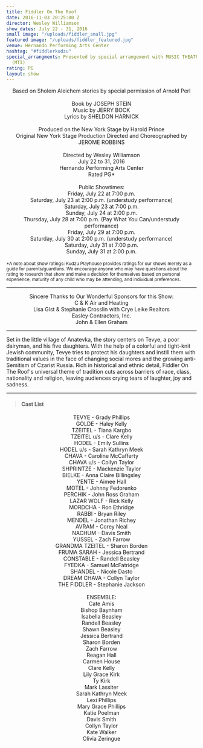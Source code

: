 ```yaml
---
title: Fiddler On The Roof
date: 2016-11-03 20:25:00 Z
director: Wesley Williamson
show_dates: July 22 - 31, 2016
small image: "/uploads/fiddler_small.jpg"
featured image: "/uploads/fiddler_featured.jpg"
venue: Hernando Performing Arts Center
hashtag: "#fiddlerkudzu"
special_arrangments: Presented by special arrangement with MUSIC THEATRE INTERNATIONAL
  (MTI)
rating: PG
layout: show
---
```


<center>
Based on Sholem Aleichem stories by special permission of Arnold Perl<br>
<br>
Book by JOSEPH STEIN<br>
Music by JERRY BOCK <br>
Lyrics by SHELDON HARNICK<br>
<br>
Produced on the New York Stage by Harold Prince<br>
Original New York Stage Production Directed and Choreographed by JEROME ROBBINS<br>
<br>
Directed by Wesley Williamson<br>
July 22 to 31, 2016<br>
Hernando Performing Arts Center<br>
Rated PG*<br>
<br>
Public Showtimes:<br>
Friday, July 22 at 7:00 p.m.<br>
Saturday, July 23 at 2:00 p.m. (understudy performance)<br>
Saturday, July 23 at 7:00 p.m.<br>
Sunday, July 24 at 2:00 p.m.<br>
Thursday, July 28 at 7:00 p.m. (Pay What You Can/understudy performance)<br>
Friday, July 29 at 7:00 p.m.<br>
Saturday, July 30 at 2:00 p.m. (understudy performance)<br>
Saturday, July 31 at 7:00 p.m.<br>
Sunday, July 31 at 2:00 p.m.<br>
</center>
<br>
<small>*A note about show ratings: Kudzu Playhouse provides ratings for our shows merely as a guide for parents/guardians.  We encourage anyone who may have questions about the rating to research that show and make a decision for themselves based on personal experience, maturity of any child who may be attending, and individual preferences.</small>

---

<center>
Sincere Thanks to Our Wonderful Sponsors for this Show:<br>
C & K Air and Heating<br>
Lisa Gist & Stephanie Crosslin with Crye Leike Realtors<br>
Easley Contractors, Inc.<br>
John & Ellen Graham<br>
</center>

---

Set in the little village of Anatevka, the story centers on Tevye, a poor dairyman, and his five daughters. With the help of a colorful and tight-knit Jewish community, Tevye tries to protect his daughters and instill them with traditional values in the face of changing social mores and the growing anti-Semitism of Czarist Russia. Rich in historical and ethnic detail, Fiddler On The Roof's universal theme of tradition cuts across barriers of race, class, nationality and religion, leaving audiences crying tears of laughter, joy and sadness.

---

> #### Cast List

<center>
TEVYE - Grady Phillips<br>
GOLDE - Haley Kelly<br>
TZEITEL - Tiana Kargbo<br>
TZEITEL u/s - Clare Kelly<br>
HODEL - Emily Sullins<br>
HODEL u/s - Sarah Kathryn Meek<br>
CHAVA - Caroline McCafferty<br>
CHAVA u/s - Collyn Taylor<br>
SHPRINTZE - Mackenzie Taylor<br>
BIELKE - Anna Claire Billingsley<br>
YENTE - Aimee Hall<br>
MOTEL - Johnny Fedorenko<br>
PERCHIK - John Ross Graham<br>
LAZAR WOLF - Rick Kelly<br>
MORDCHA - Ron Ethridge<br>
RABBI - Bryan Riley<br>
MENDEL - Jonathan Richey<br>
AVRAM - Corey Neal<br>
NACHUM - Davis Smith<br>
YUSSEL - Zach Farrow<br>
GRANDMA TZEITEL - Sharon Borden<br>
FRUMA SARAH - Jessica Bertrand<br>
CONSTABLE - Randell Beasley<br>
FYEDKA - Samuel McFatridge<br>
SHANDEL - Nicole Dasto<br>
DREAM CHAVA - Collyn Taylor<br>
THE FIDDLER - Stephanie Jackson<br>
<br>
ENSEMBLE:<br>
Cate Amis<br>
Bishop Baynham<br>
Isabella Beasley<br>
Randell Beasley<br>
Shawn Beasley<br>
Jessica Bertrand<br>
Sharon Borden<br>
Zach Farrow<br>
Reagan Hall<br>
Carmen House<br>
Clare Kelly<br>
Lily Grace Kirk<br>
Ty Kirk<br>
Mark Lassiter<br>
Sarah Kathryn Meek<br>
Lexi Phillips<br>
Mary Grace Phillips<br>
Katie Poelman<br>
Davis Smith<br>
Collyn Taylor<br>
Kate Walker<br>
Olivia Zeringue<br>
</center>